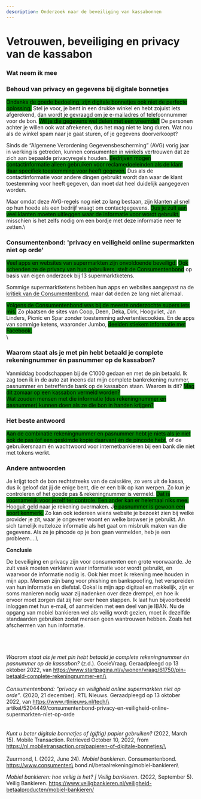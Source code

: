 ```yaml
---
description: Onderzoek naar de beveiliging van kassabonnen
---
```


# Vetrouwen, beveiliging en privacy van de kassabon

### Wat neem ik mee

### Behoud van privacy en gegevens bij digitale bonnetjes

<mark style="background-color:green;">Ondanks de goede bedoeling, zijn digitale bonnetjes ook niet de perfecte oplossing.</mark> Stel je voor, je bent in een drukke winkel en hebt zojuist iets afgerekend, dan wordt je gevraagd om je e-mailadres of telefoonnummer voor de bon. <mark style="background-color:green;">Wil je die gegevens wel delen met een vreemde?</mark> De personen achter je willen ook wat afrekenen, dus het mag niet te lang duren. Wat nou als de winkel spam naar je gaat sturen, of je gegevens doorverkoopt?

Sinds de “Algemene Verordening Gegevensbescherming” (AVG) vorig jaar in werking is getreden, kunnen consumenten in winkels vertrouwen dat ze zich aan bepaalde privacyregels houden. <mark style="background-color:green;">Bedrijven mogen contactinformatie alleen gebruiken voor reclamedoeleinden als de klant daar specifiek toestemming voor heeft gegeven.</mark> Dus als de contactinformatie voor andere dingen gebruikt wordt dan waar de klant toestemming voor heeft gegeven, dan moet dat heel duidelijk aangegeven worden.

Maar omdat deze AVG-regels nog niet zo lang bestaan, zijn klanten al snel op hun hoede als een bedrijf vraagt om contactgegevens. <mark style="background-color:green;">Dus je zult aan veel klanten moeten uitleggen waar de informatie voor wordt gebruikt,</mark> misschien is het zelfs nodig om een bordje met deze informatie neer te zetten.\


### Consumentenbond: 'privacy en veiligheid online supermarkten niet op orde'

<mark style="background-color:green;">Veel apps en websites van supermarkten zijn onvoldoende beveiligd.</mark> <mark style="background-color:green;">Ook schenden ze de privacy van hun gebruikers, stelt de Consumentenbond</mark> op basis van eigen onderzoek bij 13 supermarktketens.

Sommige supermarktketens hebben hun apps en websites aangepast na de [kritiek van de Consumentenbond](https://www.consumentenbond.nl/nieuws/2020/privacy-en-beveiliging-veel-online-supermarkten-ondermaats), maar dat deden ze lang niet allemaal.

<mark style="background-color:green;">Volgens de Consumentenbond was bij de meeste onderzochte supers iets mis.</mark> Zo plaatsen de sites van Coop, Deen, Deka, Dirk, Hoogvliet, Jan Linders, Picnic en Spar zonder toestemming advertentiecookies. En de apps van sommige ketens, waaronder Jumbo, <mark style="background-color:green;">deelden stiekem informatie met Facebook.</mark>\
\


### Waarom staat als je met pin hebt betaald je complete rekeningnummer én pasnummer op de kassabon?

Vanmiddag boodschappen bij de C1000 gedaan en met de pin betaald. Ik zag toen ik in de auto zat ineens dat mijn complete bankrekening nummer, pasnummer en betreffende bank op de kassabon staan. Waarom is dit? <mark style="background-color:green;">Mag dit zomaar op een kassabon vermeld worden?</mark>\
<mark style="background-color:green;">Wat zouden mensen met die informatie (dus rekeningnummer en pasnummer) kunnen doen als ze die bon in handen krijgen?</mark>

### Het beste antwoord

<mark style="background-color:green;">Aan de combinatie rekeningnummer en pasnummer hebt je niets als je niet ook de pas (of een geskimde kopie daarvan) én de pincode hebt</mark>, óf de gebruikersnaam én wachtwoord voor internetbankieren bij een bank die niet met tokens werkt.

### Andere antwoorden

Je krijgt toch de bon rechtstreeks van de caissiëre, zo vers uit de kassa, dus ik geloof dat jij de enige bent, die er een blik op kan werpen. Zo kun je controleren of het goede pas & rekeningnummer is vermeld. <mark style="background-color:green;">Dat is voornamelijk voor jezelf ter controle. Een ander kan er helemaal niks mee.</mark> Hooguit geld naar je rekening overmaken. J<mark style="background-color:green;">e pasnummer is gewoon een soort kenmerk.</mark> Zo kan ook iedereen wiens website je bezoekt zien bij welke provider je zit, waar je ongeveer woont en welke browser je gebruikt. An sich tamelijk nutteloze informatie als het gaat om misbruik maken van die gegevens. Als ze je píncode op je bon gaan vermelden, heb je een probleem....\


**Conclusie**

De beveiliging en privacy zijn voor consumenten een grote voorwaarde. Je zult vaak moeten verklaren waar informatie voor wordt gebruikt, en waarvoor de informatie nodig is. Ook hier moet ik rekening mee houden in mijn app. Mensen zijn bang voor phishing en bankspoofing, het verspreiden van hun informatie en diefstal. Ookal is mijn app digitaal en makkelijk, zijn er soms manieren nodig waar zij nadenken over deze drempel, en hoe ik ervoor moet zorgen dat zij hier over heen stappen. Ik laat hun bijvoorbeeld inloggen met hun e-mail, of aanmelden met een deel van je IBAN. Nu de opgang van mobiel bankieren wel als veilig wordt gezien, moet ik dezelfde standaarden gebruiken zodat mensen geen wantrouwen hebben. Zoals het afschermen van hun informatie. \
\
\
\
\
_Waarom staat als je met pin hebt betaald je complete rekeningnummer én pasnummer op de kassabon?_ (z.d.). GoeieVraag. Geraadpleegd op 13 oktober 2022, van https://www.startpagina.nl/v/wonen/vraag/61750/pin-betaald-complete-rekeningnummer-en/\
\
\
_Consumentenbond: “privacy en veiligheid online supermarkten niet op orde”_. (2020, 21 december). RTL Nieuws. Geraadpleegd op 13 oktober 2022, van https://www.rtlnieuws.nl/tech/\
artikel/5204449/consumentenbond-privacy-en-veiligheid-online-supermarkten-niet-op-orde\
\
\
_Kunt u beter digitale bonnetjes of (giftig) papier gebruiken?_ (2022, March 15). Mobile Transaction. Retrieved October 10, 2022, from https://nl.mobiletransaction.org/papieren-of-digitale-bonnetjes/\
\
\
Zuurmond, I. (2022, June 24). _Mobiel bankieren_. Consumentenbond. https://www.consumenten\
bond.nl/betaalrekening/mobiel-bankieren\


_Mobiel bankieren: hoe veilig is het? | Veilig bankieren_. (2022, September 5). Veilig Bankieren. https://www.veiligbankieren.nl/veiligheid-betaalproducten/mobiel-bankieren/
